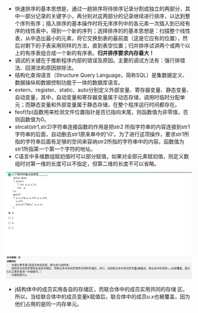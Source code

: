 - 快速排序的基本思想是，通过一趟排序将待排序记录分割成独立的两部分，其中一部分记录的关键字小，再分别对这两部分的记录继续进行排序，以达到整个序列有序；插入排序的基本操作时将无序序列中的各元素一次插入到已经有序的线性表中，得到一个新的序列；选择排序的的基本思想是：扫描整个线性表，从中选出最小的元素，将它交换到表的最前面（这是它应有的位置），然后对剩下的子表采用同样的方法，直到表空位置；归并排序试讲两个或两个以上的有序表组合成一个新的有序表。**归并排序要求内存最大！**
- 调试的关键在于推断程序内部的错误及原因。主要的调试方法有：强行排错法、回溯法和原因排除法。
- 结构化查询语言（Structure Query Language，简称SQL）是集数据定义、数据操纵和数据控制功能于一体的数据库语言。
- extern、register、static、auto分别定义外部变量、寄存器变量、静态变量、自动变量，其中，自动变量和寄存器变量属于动态存储，调用时临时分配单元；而静态变量和外部变量属于静态存储，在整个程序运行时间都存在。
- feof(fp)函数用来检测文件位置指针是否已指向末尾，则函数值为非零值，否则函数值为0。
- strcat(str1,str2)字符串连接函数的作用是把str2 所指字符串的内容连接到str1字符串的后面，自动删去str1原来串中的’\0’。为了进行这项操作，要求str1所指的字符串后面有足够的空间来容纳str2所指的字符串中的内容。函数值为str1所指第一个第一个字符的地址。
- C语言中多维数组赋初值时可以部分赋值，如果对全部元素赋初值，则定义数组时对第一维的长度可以不指定，但第二维的长度不可以省略。

![](../Image/错题笔记4.png)

- j结构体中的成员实用各自的存储区，而联合体中的成员实用共同的存储 区。所以，当给联合体中的成员变量k赋值后，联合体中的成员u.x也被覆盖，因为他们占用的是同一内存单元。

